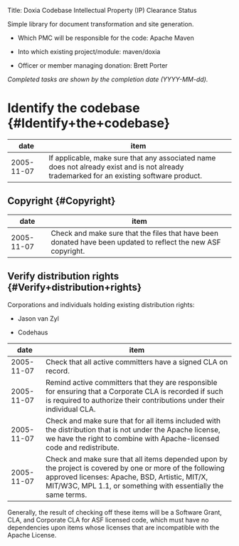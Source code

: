 Title: Doxia Codebase Intellectual Property (IP) Clearance Status


Simple library for document transformation and site generation.



- Which PMC will be responsible for the code: Apache Maven


- Into which existing project/module: maven/doxia


- Officer or member managing donation: Brett Porter

 _Completed tasks are shown by the completion date (YYYY-MM-dd)._ 


# Identify the codebase {#Identify+the+codebase}

| date | item |
|------|------|
| 2005-11-07 | If applicable, make sure that any associated name does not already exist and is not already trademarked for an existing software product. |

## Copyright {#Copyright}

| date | item |
|------|------|
| 2005-11-07 | Check and make sure that the files that have been donated have been updated to reflect the new ASF copyright. |

## Verify distribution rights {#Verify+distribution+rights}

Corporations and individuals holding existing distribution rights:



- Jason van Zyl

- Codehaus

| date | item |
|------|------|
| 2005-11-07 | Check that all active committers have a signed CLA on record. |
| 2005-11-07 | Remind active committers that they are responsible for ensuring that a Corporate CLA is recorded if such is required to authorize their contributions under their individual CLA. |
| 2005-11-07 | Check and make sure that for all items included with the distribution that is not under the Apache license, we have the right to combine with Apache-licensed code and redistribute. |
| 2005-11-07 | Check and make sure that all items depended upon by the project is covered by one or more of the following approved licenses: Apache, BSD, Artistic, MIT/X, MIT/W3C, MPL 1.1, or something with essentially the same terms. |

Generally, the result of checking off these items will be a Software Grant, CLA, and Corporate CLA for ASF licensed code, which must have no dependencies upon items whose licenses that are incompatible with the Apache License.

